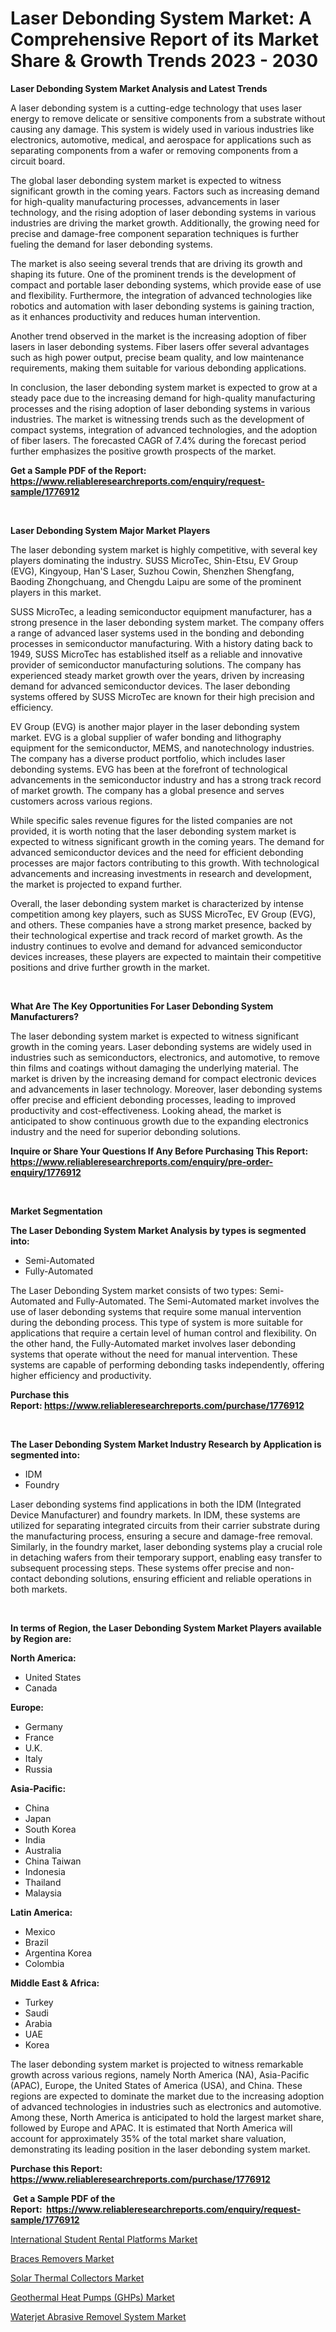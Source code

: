 <p><h1>Laser Debonding System Market: A Comprehensive Report of its Market Share & Growth Trends 2023 - 2030</h1></p><p><strong>Laser Debonding System Market Analysis and Latest Trends</strong></p>
<p><p>A laser debonding system is a cutting-edge technology that uses laser energy to remove delicate or sensitive components from a substrate without causing any damage. This system is widely used in various industries like electronics, automotive, medical, and aerospace for applications such as separating components from a wafer or removing components from a circuit board.</p><p>The global laser debonding system market is expected to witness significant growth in the coming years. Factors such as increasing demand for high-quality manufacturing processes, advancements in laser technology, and the rising adoption of laser debonding systems in various industries are driving the market growth. Additionally, the growing need for precise and damage-free component separation techniques is further fueling the demand for laser debonding systems.</p><p>The market is also seeing several trends that are driving its growth and shaping its future. One of the prominent trends is the development of compact and portable laser debonding systems, which provide ease of use and flexibility. Furthermore, the integration of advanced technologies like robotics and automation with laser debonding systems is gaining traction, as it enhances productivity and reduces human intervention.</p><p>Another trend observed in the market is the increasing adoption of fiber lasers in laser debonding systems. Fiber lasers offer several advantages such as high power output, precise beam quality, and low maintenance requirements, making them suitable for various debonding applications.</p><p>In conclusion, the laser debonding system market is expected to grow at a steady pace due to the increasing demand for high-quality manufacturing processes and the rising adoption of laser debonding systems in various industries. The market is witnessing trends such as the development of compact systems, integration of advanced technologies, and the adoption of fiber lasers. The forecasted CAGR of 7.4% during the forecast period further emphasizes the positive growth prospects of the market.</p></p>
<p><strong>Get a Sample PDF of the Report:&nbsp; <a href="https://www.reliableresearchreports.com/enquiry/request-sample/1776912">https://www.reliableresearchreports.com/enquiry/request-sample/1776912</a></strong></p>
<p>&nbsp;</p>
<p><strong>Laser Debonding System Major Market Players</strong></p>
<p><p>The laser debonding system market is highly competitive, with several key players dominating the industry. SUSS MicroTec, Shin-Etsu, EV Group (EVG), Kingyoup, Han'S Laser, Suzhou Cowin, Shenzhen Shengfang, Baoding Zhongchuang, and Chengdu Laipu are some of the prominent players in this market.</p><p>SUSS MicroTec, a leading semiconductor equipment manufacturer, has a strong presence in the laser debonding system market. The company offers a range of advanced laser systems used in the bonding and debonding processes in semiconductor manufacturing. With a history dating back to 1949, SUSS MicroTec has established itself as a reliable and innovative provider of semiconductor manufacturing solutions. The company has experienced steady market growth over the years, driven by increasing demand for advanced semiconductor devices. The laser debonding systems offered by SUSS MicroTec are known for their high precision and efficiency.</p><p>EV Group (EVG) is another major player in the laser debonding system market. EVG is a global supplier of wafer bonding and lithography equipment for the semiconductor, MEMS, and nanotechnology industries. The company has a diverse product portfolio, which includes laser debonding systems. EVG has been at the forefront of technological advancements in the semiconductor industry and has a strong track record of market growth. The company has a global presence and serves customers across various regions.</p><p>While specific sales revenue figures for the listed companies are not provided, it is worth noting that the laser debonding system market is expected to witness significant growth in the coming years. The demand for advanced semiconductor devices and the need for efficient debonding processes are major factors contributing to this growth. With technological advancements and increasing investments in research and development, the market is projected to expand further.</p><p>Overall, the laser debonding system market is characterized by intense competition among key players, such as SUSS MicroTec, EV Group (EVG), and others. These companies have a strong market presence, backed by their technological expertise and track record of market growth. As the industry continues to evolve and demand for advanced semiconductor devices increases, these players are expected to maintain their competitive positions and drive further growth in the market.</p></p>
<p>&nbsp;</p>
<p><strong>What Are The Key Opportunities For Laser Debonding System Manufacturers?</strong></p>
<p><p>The laser debonding system market is expected to witness significant growth in the coming years. Laser debonding systems are widely used in industries such as semiconductors, electronics, and automotive, to remove thin films and coatings without damaging the underlying material. The market is driven by the increasing demand for compact electronic devices and advancements in laser technology. Moreover, laser debonding systems offer precise and efficient debonding processes, leading to improved productivity and cost-effectiveness. Looking ahead, the market is anticipated to show continuous growth due to the expanding electronics industry and the need for superior debonding solutions.</p></p>
<p><strong>Inquire or Share Your Questions If Any Before Purchasing This Report: <a href="https://www.reliableresearchreports.com/enquiry/pre-order-enquiry/1776912">https://www.reliableresearchreports.com/enquiry/pre-order-enquiry/1776912</a></strong></p>
<p>&nbsp;</p>
<p><strong>Market Segmentation</strong></p>
<p><strong>The Laser Debonding System Market Analysis by types is segmented into:</strong></p>
<p><ul><li>Semi-Automated</li><li>Fully-Automated</li></ul></p>
<p><p>The Laser Debonding System market consists of two types: Semi-Automated and Fully-Automated. The Semi-Automated market involves the use of laser debonding systems that require some manual intervention during the debonding process. This type of system is more suitable for applications that require a certain level of human control and flexibility. On the other hand, the Fully-Automated market involves laser debonding systems that operate without the need for manual intervention. These systems are capable of performing debonding tasks independently, offering higher efficiency and productivity.</p></p>
<p><strong>Purchase this Report:&nbsp;<a href="https://www.reliableresearchreports.com/purchase/1776912">https://www.reliableresearchreports.com/purchase/1776912</a></strong></p>
<p>&nbsp;</p>
<p><strong>The Laser Debonding System Market Industry Research by Application is segmented into:</strong></p>
<p><ul><li>IDM</li><li>Foundry</li></ul></p>
<p><p>Laser debonding systems find applications in both the IDM (Integrated Device Manufacturer) and foundry markets. In IDM, these systems are utilized for separating integrated circuits from their carrier substrate during the manufacturing process, ensuring a secure and damage-free removal. Similarly, in the foundry market, laser debonding systems play a crucial role in detaching wafers from their temporary support, enabling easy transfer to subsequent processing steps. These systems offer precise and non-contact debonding solutions, ensuring efficient and reliable operations in both markets.</p></p>
<p>&nbsp;</p>
<p><strong>In terms of Region, the Laser Debonding System Market Players available by Region are:</strong></p>
<p>
    <p> <strong> North America: </strong>
        <ul>
            <li>United States</li>
            <li>Canada</li>
        </ul>
        </p> 
    <p> <strong> Europe: </strong>
        <ul>
            <li>Germany</li>
            <li>France</li>
            <li>U.K.</li>
            <li>Italy</li>
            <li>Russia</li>
        </ul>
        </p> 
    <p> <strong> Asia-Pacific: </strong>
        <ul>
            <li>China</li>
            <li>Japan</li>
            <li>South Korea</li>
            <li>India</li>
            <li>Australia</li>
            <li>China Taiwan</li>
            <li>Indonesia</li>
            <li>Thailand</li>
            <li>Malaysia</li>
        </ul>
        </p> 
    <p> <strong> Latin America: </strong>
        <ul>
            <li>Mexico</li>
            <li>Brazil</li>
            <li>Argentina Korea</li>
            <li>Colombia</li>
        </ul>
        </p> 
    <p> <strong> Middle East & Africa: </strong>
        <ul>
            <li>Turkey</li>
            <li>Saudi</li>
            <li>Arabia</li>
            <li>UAE</li>
            <li>Korea</li>
        </ul>
    </p>
    </p>
<p><p>The laser debonding system market is projected to witness remarkable growth across various regions, namely North America (NA), Asia-Pacific (APAC), Europe, the United States of America (USA), and China. These regions are expected to dominate the market due to the increasing adoption of advanced technologies in industries such as electronics and automotive. Among these, North America is anticipated to hold the largest market share, followed by Europe and APAC. It is estimated that North America will account for approximately 35% of the total market share valuation, demonstrating its leading position in the laser debonding system market.</p></p>
<p><strong>Purchase this Report: <a href="https://www.reliableresearchreports.com/purchase/1776912">https://www.reliableresearchreports.com/purchase/1776912</a></strong></p>
<p>&nbsp;<strong>Get a Sample PDF of the Report:&nbsp;&nbsp;<a href="https://www.reliableresearchreports.com/enquiry/request-sample/1776912">https://www.reliableresearchreports.com/enquiry/request-sample/1776912</a></strong></p>
<p><strong></strong></p>
<p><p><a href="https://www.linkedin.com/pulse/international-student-rental-platforms-market-size-2023/">International Student Rental Platforms Market</a></p><p><a href="https://github.com/mabutironaldo/Market-Research-Report-List-1/blob/main/braces-removers-market.md">Braces Removers Market</a></p><p><a href="https://medium.com/@orlohagenes/solar-thermal-collectors-market-insight-market-trends-growth-forecasted-from-2023-to-2030-b28ccf09da46">Solar Thermal Collectors Market</a></p><p><a href="https://medium.com/@ewellklocko/geothermal-heat-pumps-ghps-market-insight-market-trends-growth-forecasted-from-2023-to-2030-a1d58325ad39">Geothermal Heat Pumps (GHPs) Market</a></p><p><a href="https://www.linkedin.com/pulse/waterjet-abrasive-removel-system-market-research-report/">Waterjet Abrasive Removel System Market</a></p></p>